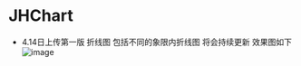 # JHChart

- 4.14日上传第一版  折线图 包括不同的象限内折线图 将会持续更新 效果图如下
![image](https://github.com/China131/JHChartDemo/GifResource/01.gif)
